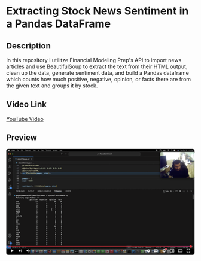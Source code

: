 # Extracting Stock News Sentiment in a Pandas DataFrame

## Description
In this repository I utilitze Financial Modeling Prep's API to import news articles and use BeautifulSoup to extract the text from their HTML output, clean up the data, generate sentiment data, and build a Pandas dataframe which counts how much positive, negative, opinion, or facts there are from the given text and groups it by stock.

## Video Link
[YouTube Video](https://www.youtube.com/watch?v=oos0qjf74vw)

## Preview
![alt](https://github.com/MoQuant/NewsData/blob/main/S.png)
